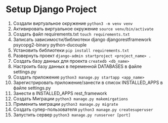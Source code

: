 # Setup Django Project

1. Создали виртуальное окружение `python3 -m venv venv`
2. Активировать виртуальное окружение `source venv/bin/activate`
3. Создать файл requirements.txt `touch requirements.txt`
4. Записать зависимости/библиотеки 
    django
    djangorestframework
    psycopg2-binary
    python-ducouple
5. Установить библиотеки `pip install requirements.txt`
6. Развернуть проект `django-admin startproject <project_name> .`
7. Создать базу данных для проекта `createdb <db_name>`
8. Настроить базу данных в переменной DATABASES в файле settings.py
9. Создать приложение `python3 manage.py startapp <app_name>`
10. Зарегистрировать приложение/занести в список INSTALLED_APPS в файле settings.py
11. Занести в INSTALLED_APPS rest_framework
12. Создать Миграции `python3 manage.py makemirgations`
13. Применить миграции `python3 manage.py migrate`
14. Создать супер-пользователя `python3 manage.py createsuperuser`
15. Запустить сервер `python3 manage.py runserver [port]`

